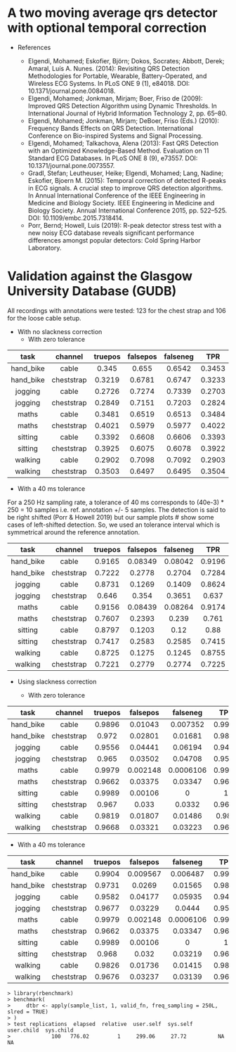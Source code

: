 # A two moving average qrs detector with optional temporal correction

* References

  * Elgendi, Mohamed; Eskofier, Björn; Dokos, Socrates; Abbott, Derek; Amaral, Luís A. Nunes. (2014): Revisiting QRS Detection Methodologies for Portable, Wearable, Battery-Operated, and Wireless ECG Systems. In PLoS ONE 9 (1), e84018. DOI: 10.1371/journal.pone.0084018.
  * Elgendi, Mohamed; Jonkman, Mirjam; Boer, Friso de (2009): Improved QRS Detection Algorithm using Dynamic Thresholds. In International Journal of Hybrid Information Technology 2, pp. 65–80.
  * Elgendi, Mohamed; Jonkman, Mirjam; DeBoer, Friso (Eds.) (2010): Frequency Bands Effects on QRS Detection. International Conference on Bio-inspired Systems and Signal Processing.
  * Elgendi, Mohamed; Talkachova, Alena (2013): Fast QRS Detection with an Optimized Knowledge-Based Method. Evaluation on 11 Standard ECG Databases. In PLoS ONE 8 (9), e73557. DOI: 10.1371/journal.pone.0073557.
  * Gradl, Stefan; Leutheuser, Heike; Elgendi, Mohamed; Lang, Nadine; Eskofier, Bjoern M. (2015): Temporal correction of detected R-peaks in ECG signals. A crucial step to improve QRS detection algorithms. In Annual International Conference of the IEEE Engineering in Medicine and Biology Society. IEEE Engineering in Medicine and Biology Society. Annual International Conference 2015, pp. 522–525. DOI: 10.1109/embc.2015.7318414.
  * Porr, Bernd; Howell, Luis (2019): R-peak detector stress test with a new noisy ECG database reveals significant performance differences amongst popular detectors: Cold Spring Harbor Laboratory.

# Validation against the Glasgow University Database (GUDB)
All recordings with annotations were tested: 123 for the chest strap and 106 for the loose cable setup.

* With no slackness correction
  * With zero tolerance

|   task    |  channel   | truepos | falsepos | falseneg |  TPR   |   F1   |
|:---------:|:----------:|:-------:|:--------:|:--------:|:------:|:------:|
| hand_bike |   cable    |  0.345  |  0.655   |  0.6542  | 0.3453 | 0.3451 |
| hand_bike | cheststrap | 0.3219  |  0.6781  |  0.6747  | 0.3233 | 0.3226 |
|  jogging  |   cable    | 0.2726  |  0.7274  |  0.7339  | 0.2703 | 0.2715 |
|  jogging  | cheststrap | 0.2849  |  0.7151  |  0.7203  | 0.2824 | 0.2836 |
|   maths   |   cable    | 0.3481  |  0.6519  |  0.6513  | 0.3484 | 0.3483 |
|   maths   | cheststrap | 0.4021  |  0.5979  |  0.5977  | 0.4022 | 0.4022 |
|  sitting  |   cable    | 0.3392  |  0.6608  |  0.6606  | 0.3393 | 0.3393 |
|  sitting  | cheststrap | 0.3925  |  0.6075  |  0.6078  | 0.3922 | 0.3924 |
|  walking  |   cable    | 0.2902  |  0.7098  |  0.7092  | 0.2903 | 0.2902 |
|  walking  | cheststrap | 0.3503  |  0.6497  |  0.6495  | 0.3504 | 0.3504 |
  * With a 40 ms tolerance
   
For a 250 Hz sampling rate, a tolerance of 40 ms corresponds to (40e-3) * 250 = 10 samples i.e. ref. annotation +/- 5 samples.
The detection is said to be right shifted (Porr & Howell 2019) but our sample plots # show some cases of left-shifted detection. So, we used an tolerance interval which is symmetrical around the reference annotation.

|   task    |  channel   | truepos | falsepos | falseneg |  TPR   |   F1   |
|:---------:|:----------:|:-------:|:--------:|:--------:|:------:|:------:|
| hand_bike |   cable    | 0.9165  | 0.08349  | 0.08042  | 0.9196 | 0.918  |
| hand_bike | cheststrap | 0.7222  |  0.2778  |  0.2704  | 0.7284 | 0.7252 |
|  jogging  |   cable    | 0.8731  |  0.1269  |  0.1409  | 0.8624 | 0.8676 |
|  jogging  | cheststrap |  0.646  |  0.354   |  0.3651  | 0.637  | 0.6414 |
|   maths   |   cable    | 0.9156  | 0.08439  | 0.08264  | 0.9174 | 0.9165 |
|   maths   | cheststrap | 0.7607  |  0.2393  |  0.239   | 0.761  | 0.7609 |
|  sitting  |   cable    | 0.8797  |  0.1203  |   0.12   |  0.88  | 0.8799 |
|  sitting  | cheststrap | 0.7417  |  0.2583  |  0.2585  | 0.7415 | 0.7416 |
|  walking  |   cable    | 0.8725  |  0.1275  |  0.1245  | 0.8755 | 0.874  |
|  walking  | cheststrap | 0.7221  |  0.2779  |  0.2774  | 0.7225 | 0.7223 |

* Using slackness correction

  * With zero tolerance

|   task    |  channel   | truepos | falsepos | falseneg  |  TPR   |   F1   |
|:---------:|:----------:|:-------:|:--------:|:---------:|:------:|:------:|
| hand_bike |   cable    | 0.9896  | 0.01043  | 0.007352  | 0.9926 | 0.9911 |
| hand_bike | cheststrap |  0.972  | 0.02801  |  0.01681  | 0.9826 | 0.9772 |
|  jogging  |   cable    | 0.9556  | 0.04441  |  0.06194  | 0.9408 | 0.948  |
|  jogging  | cheststrap |  0.965  | 0.03502  |  0.04708  | 0.9545 | 0.9596 |
|   maths   |   cable    | 0.9979  | 0.002148 | 0.0006106 | 0.9994 | 0.9986 |
|   maths   | cheststrap | 0.9662  | 0.03375  |  0.03347  | 0.9665 | 0.9664 |
|  sitting  |   cable    | 0.9989  | 0.00106  |     0     |   1    | 0.9995 |
|  sitting  | cheststrap |  0.967  |  0.033   |  0.0332   | 0.9668 | 0.9669 |
|  walking  |   cable    | 0.9819  | 0.01807  |  0.01486  | 0.985  | 0.9834 |
|  walking  | cheststrap | 0.9668  | 0.03321  |  0.03223  | 0.9678 | 0.9673 |

  * With a 40 ms tolerance
   
|   task    |  channel   | truepos | falsepos | falseneg  |  TPR   |   F1   |
|:---------:|:----------:|:-------:|:--------:|:---------:|:------:|:------:|
| hand_bike |   cable    | 0.9904  | 0.009567 | 0.006487  | 0.9935 | 0.992  |
| hand_bike | cheststrap | 0.9731  |  0.0269  |  0.01565  | 0.9838 | 0.9783 |
|  jogging  |   cable    | 0.9582  | 0.04177  |  0.05935  | 0.9434 | 0.9506 |
|  jogging  | cheststrap | 0.9677  | 0.03229  |  0.0444   | 0.9571 | 0.9623 |
|   maths   |   cable    | 0.9979  | 0.002148 | 0.0006106 | 0.9994 | 0.9986 |
|   maths   | cheststrap | 0.9662  | 0.03375  |  0.03347  | 0.9665 | 0.9664 |
|  sitting  |   cable    | 0.9989  | 0.00106  |     0     |   1    | 0.9995 |
|  sitting  | cheststrap |  0.968  |  0.032   |  0.03219  | 0.9678 | 0.9679 |
|  walking  |   cable    | 0.9826  | 0.01736  |  0.01415  | 0.9857 | 0.9842 |
|  walking  | cheststrap | 0.9676  | 0.03237  |  0.03139  | 0.9686 | 0.9681 |

    > library(rbenchmark)
    > benchmark(
    >     dtbr <- apply(sample_list, 1, valid_fn, freq_sampling = 250L,  slred = TRUE)
    > )
    > test replications  elapsed  relative  user.self  sys.self  user.child  sys.child
    >             100   776.02         1     299.06     27.72          NA         NA
